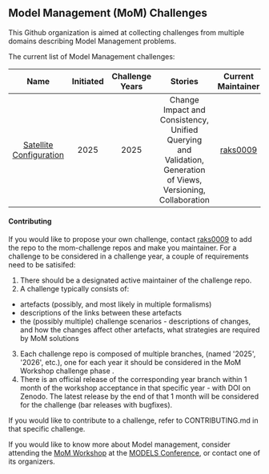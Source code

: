 ## Model Management (MoM) Challenges

This Github organization is aimed at collecting challenges from multiple domains describing Model Management problems.

The current list of Model Management challenges:

|                                     Name                                     | Initiated | Challenge Years |                                                     Stories                                                    |                   Current Maintainer          |                 Contributors                |
|:----------------------------------------------------------------------------:|:---------:|:---------------:|:--------------------------------------------------------------------------------------------------------------:|:---------------------------------------------:|:-------------------------------------------:|
| [Satellite Configuration](https://github.com/mom-challenge/satellite-config) |    2025   |       2025      | Change Impact and Consistency, Unified Querying and Validation, Generation of Views, Versioning, Collaboration | [raks0009](https://github.com/users/raks0009) | [TomWerm](https://github.com/users/TomWerm) |
  


#### Contributing

If you would like to propose your own challenge, contact [raks0009](https://github.com/users/raks0009) to add the repo to the mom-challenge repos and make you maintainer.
For a challenge to be considered in a challenge year, a couple of requirements need to be satisifed:
1. There should be a designated active maintainer of the challenge repo.
2. A challenge typically consists of:
  - artefacts (possibly, and most likely in multiple formalisms)
  - descriptions of the links between these artefacts
  - the (possibly multiple) challenge scenarios - descriptions of changes, and how the changes affect other artefacts, what strategies are required by MoM solutions
3. Each challenge repo is composed of multiple branches, (named '2025', '2026', etc.), one for each year it should be considered in the MoM Workshop challenge phase .
4. There is an official release of the corresponding year branch within 1 month of the workshop acceptance in that specific year - with DOI on Zenodo. The latest release by the end of that 1 month will be considered for the challenge (bar releases with bugfixes). 

If you would like to contribute to a challenge, refer to CONTRIBUTING.md in that specific challenge.

If you would like to know more about Model management, consider attending the [MoM Workshop](https://mom2025.wp.imt.fr) at the [MODELS Conference](https://conf.researchr.org/home/models-2025), or contact one of its organizers.

